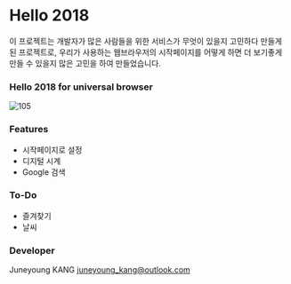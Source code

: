 # Hello 2018
이 프로젝트는 개발자가 많은 사람들을 위한 서비스가 무엇이 있을지 고민하다 만들게 된 프로젝트로, 우리가 사용하는 웹브라우저의 시작페이지를 어떻게 하면 더 보기좋게 만들 수 있을지 많은 고민을 하여 만들었습니다.

### Hello 2018 for universal browser
![105](./images/105.png)

### Features
- 시작페이지로 설정
- 디지털 시계
- Google 검색

### To-Do
- 즐겨찾기
- 날씨

### Developer
Juneyoung KANG <juneyoung_kang@outlook.com>
